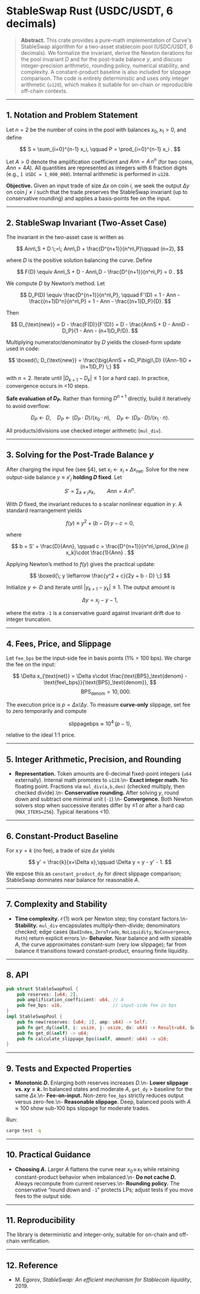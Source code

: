 # StableSwap Rust (USDC/USDT, 6 decimals)

> **Abstract.** This crate provides a pure-math implementation of Curve's StableSwap algorithm for a two-asset stablecoin pool (USDC/USDT, 6 decimals). We formalize the invariant, derive the Newton iterations for the pool invariant $D$ and for the post-trade balance $y$, and discuss integer-precision arithmetic, rounding policy, numerical stability, and complexity. A constant-product baseline is also included for slippage comparison. The code is entirely deterministic and uses only integer arithmetic (`u128`), which makes it suitable for on-chain or reproducible off-chain contexts.

---

## 1. Notation and Problem Statement

Let $n=2$ be the number of coins in the pool with balances $x_0, x_1>0$, and define

$$
S = \sum_{i=0}^{n-1} x_i, \qquad P = \prod_{i=0}^{n-1} x_i .
$$

Let $A>0$ denote the amplification coefficient and $Ann = A\,n^n$ (for two coins, $Ann=4A$). All quantities are represented as integers with 6 fraction digits (e.g., `1 USDC = 1_000_000`). Internal arithmetic is performed in $\mathtt{u128}$.

**Objective.** Given an input trade of size $\Delta x$ on coin $i$, we seek the output $\Delta y$ on coin $j\ne i$ such that the trade preserves the StableSwap invariant (up to conservative rounding) and applies a basis-points fee on the input.

---

## 2. StableSwap Invariant (Two-Asset Case)

The invariant in the two-asset case is written as

$$
Ann\,S + D \;=\; Ann\,D + \frac{D^{n+1}}{n^n\,P}\qquad (n=2),
$$

where $D$ is the positive solution balancing the curve. Define

$$
F(D) \equiv Ann\,S + D - Ann\,D - \frac{D^{n+1}}{n^n\,P} = 0 .
$$

We compute $D$ by Newton’s method. Let

$$
D_P(D) \equiv \frac{D^{n+1}}{n^n\,P}, \qquad 
F'(D) = 1 - Ann - \frac{(n+1)D^n}{n^n\,P}
     = 1 - Ann - \frac{(n+1)D_P}{D}.
$$

Then

$$
D_{\text{new}} 
= D - \frac{F(D)}{F'(D)}
= D - \frac{AnnS + D - AnnD - D_P}{1 - Ann - (n+1)D_P/D}.
$$

Multiplying numerator/denominator by $D$ yields the closed-form update used in code:

$$
\boxed{\; D_{\text{new}} = \frac{\big(AnnS + nD_P\big)\,D}
{(Ann-1)D + (n+1)D_P} \;}
$$

with $n=2$. Iterate until $|D_{k+1}-D_k|\le 1$ (or a hard cap). In practice, convergence occurs in <10 steps.

**Safe evaluation of $D_P$.** Rather than forming $D^{n+1}$ directly, build it iteratively to avoid overflow:

$$
D_P \leftarrow D,\quad 
D_P \leftarrow (D_P\cdot D)/(x_0\cdot n),\quad
D_P \leftarrow (D_P\cdot D)/(x_1\cdot n).
$$

All products/divisions use checked integer arithmetic (`mul_div`).

---

## 3. Solving for the Post-Trade Balance $y$

After charging the input fee (see §4), set $x_i \leftarrow x_i + \Delta x_{\text{net}}$. Solve for the new output-side balance $y\equiv x'_j$ **holding $D$ fixed**. Let

$$
S' = \sum_{k\ne j} x_k,\qquad Ann = A\,n^n .
$$

With $D$ fixed, the invariant reduces to a scalar nonlinear equation in $y$. A standard rearrangement yields

$$
f(y) \equiv y^2 + (b - D)\,y - c = 0,
$$

where

$$
b = S' + \frac{D}{Ann}, \qquad
c = \frac{D^{n+1}}{n^n\,\prod_{k\ne j} x_k}\cdot \frac{1}{Ann} .
$$

Applying Newton’s method to $f(y)$ gives the practical update:

$$
\boxed{\; y \leftarrow \frac{y^2 + c}{2y + b - D} \;}
$$

Initialize $y\gets D$ and iterate until $|y_{k+1}-y_k|\le 1$. The output amount is

$$
\Delta y = x_j - y - 1,
$$

where the extra `-1` is a conservative guard against invariant drift due to integer truncation.

---

## 4. Fees, Price, and Slippage

Let `fee_bps` be the input-side fee in basis points (1% = 100 bps). We charge the fee on the input:

$$
\Delta x_{\text{net}} = \Delta x\cdot \frac{\text{BPS}_\text{denom} - \text{fee\_bps}}{\text{BPS}_\text{denom}},
$$
$$
\qquad \text{BPS}_\text{denom}=10{,}000.
$$

The execution price is $p=\Delta x/\Delta y$. To measure **curve-only** slippage, set fee to zero temporarily and compute

$$
\text{slippagebps} \approx 10^4\,(p-1),
$$

relative to the ideal 1:1 price.

---

## 5. Integer Arithmetic, Precision, and Rounding

* **Representation.** Token amounts are 6-decimal fixed-point integers (`u64` externally). Internal math promotes to `u128`.\n- **Exact integer math.** No floating point. Fractions via `mul_div(a,b,den)` (checked multiply, then checked divide).\n- **Conservative rounding.** After solving $y$, round down and subtract one minimal unit (`-1`).\n- **Convergence.** Both Newton solvers stop when successive iterates differ by ≤1 or after a hard cap (`MAX_ITERS=256`). Typical iterations <10.

---

## 6. Constant-Product Baseline

For $x\,y=k$ (no fee), a trade of size $\Delta x$ yields

$$
y' = \frac{k}{x+\Delta x},\qquad \Delta y = y - y' - 1.
$$

We expose this as `constant_product_dy` for direct slippage comparison; StableSwap dominates near balance for reasonable $A$.

---

## 7. Complexity and Stability

* **Time complexity.** $\mathcal{O}(1)$ work per Newton step; tiny constant factors.\n- **Stability.** `mul_div` encapsulates multiply-then-divide; denominators checked; edge cases (`BadIndex`, `ZeroTrade`, `NoLiquidity`, `NoConvergence`, `Math`) return explicit errors.\n- **Behavior.** Near balance and with sizeable $A$, the curve approximates constant-sum (very low slippage); far from balance it transitions toward constant-product, ensuring finite liquidity.

---

## 8. API

```rust
pub struct StableSwapPool {
    pub reserves: [u64; 2],
    pub amplification_coefficient: u64, // A
    pub fee_bps: u16,                   // input-side fee in bps
}
impl StableSwapPool {
    pub fn new(reserves: [u64; 2], amp: u64) -> Self;
    pub fn get_dy(&self, i: usize, j: usize, dx: u64) -> Result<u64, SwapError>;
    pub fn get_d(&self) -> u64;
    pub fn calculate_slippage_bps(&self, amount: u64) -> u16;
}
```

---

## 9. Tests and Expected Properties

* **Monotonic $D$.** Enlarging both reserves increases $D$.\n- **Lower slippage vs. $x y=k$.** In balanced states and moderate $A$, `get_dy` > baseline for the same $\Delta x$.\n- **Fee-on-input.** Non-zero `fee_bps` strictly reduces output versus zero-fee.\n- **Reasonable slippage.** Deep, balanced pools with $A\approx100$ show sub-100 bps slippage for moderate trades.

Run:

```bash
cargo test -q
```

---

## 10. Practical Guidance

* **Choosing $A$.** Larger $A$ flattens the curve near $x_0\!\approx\!x_1$ while retaining constant-product behavior when imbalanced.\n- **Do not cache $D$.** Always recompute from current reserves.\n- **Rounding policy.** The conservative “round down and `-1`” protects LPs; adjust tests if you move fees to the output side.

---

## 11. Reproducibility

The library is deterministic and integer-only, suitable for on-chain and off-chain verification.

---

## 12. Reference

* M. Egorov, *StableSwap: An efficient mechanism for Stablecoin liquidity*, 2019.
